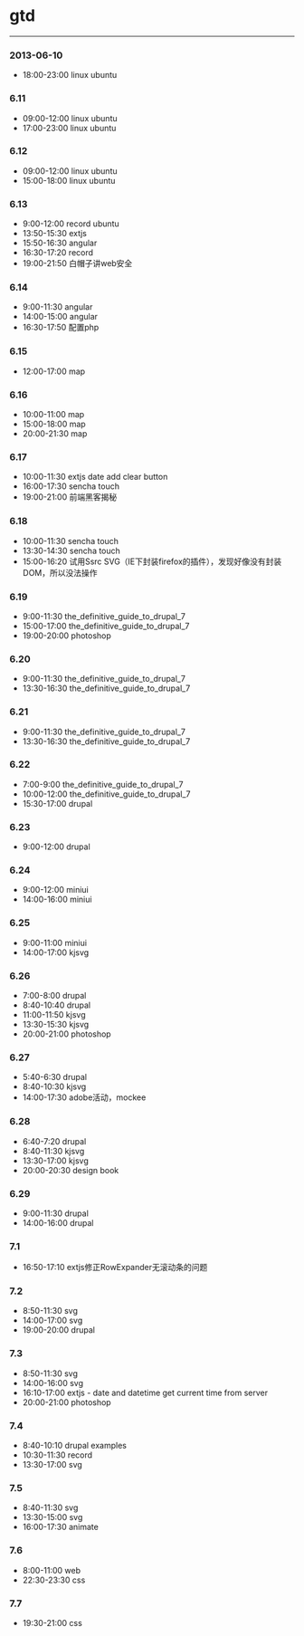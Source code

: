 # gtd

------------

### 2013-06-10
* 18:00-23:00 linux ubuntu

### 6.11
* 09:00-12:00 linux ubuntu
* 17:00-23:00 linux ubuntu

### 6.12
* 09:00-12:00 linux ubuntu
* 15:00-18:00 linux ubuntu

### 6.13
* 9:00-12:00 record ubuntu
* 13:50-15:30 extjs
* 15:50-16:30 angular
* 16:30-17:20 record
* 19:00-21:50 白帽子讲web安全

### 6.14
* 9:00-11:30 angular
* 14:00-15:00 angular
* 16:30-17:50 配置php

### 6.15
* 12:00-17:00 map

### 6.16
* 10:00-11:00 map
* 15:00-18:00 map
* 20:00-21:30 map

### 6.17
* 10:00-11:30 extjs date add clear button
* 16:00-17:30 sencha touch
* 19:00-21:00 前端黑客揭秘

### 6.18
* 10:00-11:30 sencha touch
* 13:30-14:30 sencha touch
* 15:00-16:20 试用Ssrc SVG（IE下封装firefox的插件），发现好像没有封装DOM，所以没法操作

### 6.19
* 9:00-11:30 the_definitive_guide_to_drupal_7
* 15:00-17:00 the_definitive_guide_to_drupal_7
* 19:00-20:00 photoshop

### 6.20
* 9:00-11:30 the_definitive_guide_to_drupal_7
* 13:30-16:30 the_definitive_guide_to_drupal_7

### 6.21
* 9:00-11:30 the_definitive_guide_to_drupal_7
* 13:30-16:30 the_definitive_guide_to_drupal_7

### 6.22
* 7:00-9:00 the_definitive_guide_to_drupal_7
* 10:00-12:00 the_definitive_guide_to_drupal_7
* 15:30-17:00 drupal

### 6.23
* 9:00-12:00 drupal

### 6.24
* 9:00-12:00 miniui
* 14:00-16:00 miniui

### 6.25
* 9:00-11:00 miniui
* 14:00-17:00 kjsvg

### 6.26
* 7:00-8:00 drupal
* 8:40-10:40 drupal
* 11:00-11:50 kjsvg
* 13:30-15:30 kjsvg
* 20:00-21:00 photoshop

### 6.27
* 5:40-6:30 drupal
* 8:40-10:30 kjsvg
* 14:00-17:30 adobe活动，mockee

### 6.28
* 6:40-7:20 drupal
* 8:40-11:30 kjsvg
* 13:30-17:00 kjsvg
* 20:00-20:30 design book

### 6.29
* 9:00-11:30 drupal
* 14:00-16:00 drupal

### 7.1
* 16:50-17:10 extjs修正RowExpander无滚动条的问题

### 7.2
* 8:50-11:30 svg
* 14:00-17:00 svg
* 19:00-20:00 drupal

### 7.3
* 8:50-11:30 svg
* 14:00-16:00 svg
* 16:10-17:00 extjs - date and datetime get current time from server 
* 20:00-21:00 photoshop

### 7.4
* 8:40-10:10 drupal examples
* 10:30-11:30 record
* 13:30-17:00 svg

### 7.5
* 8:40-11:30 svg
* 13:30-15:00 svg
* 16:00-17:30 animate

### 7.6
* 8:00-11:00 web
* 22:30-23:30 css

### 7.7
* 19:30-21:00 css
